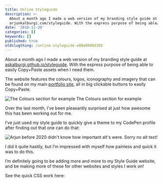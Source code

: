 ```yaml
---
title: Online Styleguide
description: >-
  About a month ago I made a web version of my branding style guide at
  arjunkalburgi.com/styleguide. With the express purpose of being able…
date: '2018-11-20'
categories: []
keywords: []
published: true
oldslugthing: /online-styleguide-e08e8998d305
---
```


About a month ago I made a web version of my branding style guide at [askalburgi.github.io/styleguide](https://askalburgi.github.io/assets). With the express purpose of being able to easily Copy+Paste assets when I need them.

The website features the colours, logos, iconography and imagery that can be found on my main [portfolio site](https://askalburgi.github.io), all in big clickable buttons to easily Copy+Paste.

![The Colours section for example](https://cdn-images-1.medium.com/max/800/1*tbmkBFHoCESHM4RfE2YfPQ.png)
The Colours section for example

Over the last month, I’ve been pleasantly surprised at just how awesome this has been working out for me.

I’ve just used my style guide to quickly give a theme to my CodePen profile after finding out that one can do that:

![Arjun before 2020 didn't know how important alt's were. Sorry no alt text!](https://cdn-images-1.medium.com/max/800/1*pRv5-0gsHVyFSK7unTIe6Q.png)

I did it quite hastily, but I’m impressed with myself how painless and quick it was to do this.

I’m definitely going to be adding more and more to my Style Guide website, and be making more of these for other websites and styles I work on!

See the quick CSS work here:
